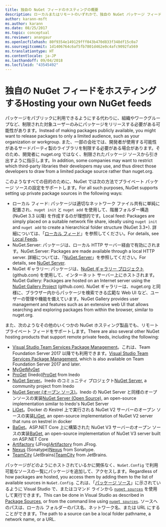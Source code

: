 ```yaml
---
title: 独自の NuGet フィードのホスティングの概要
description: ローカルまたはリモートのいずれかで、独自の NuGet パッケージ フィードまたはギャラリーをホスティングするためにオープンにされている概要です。
author: karann-msft
ms.author: karann
ms.date: 08/25/2017
ms.topic: conceptual
ms.reviewer: anangaur
ms.openlocfilehash: 80f9354e149129fff043b470d833f348df15c0a7
ms.sourcegitcommit: 1d1406764c6af5fb7801d462e0c4afc9092fa569
ms.translationtype: HT
ms.contentlocale: ja-JP
ms.lasthandoff: 09/04/2018
ms.locfileid: "43545492"
---
```

# <a name="hosting-your-own-nuget-feeds"></a><span data-ttu-id="eb307-103">独自の NuGet フィードをホスティングする</span><span class="sxs-lookup"><span data-stu-id="eb307-103">Hosting your own NuGet feeds</span></span>

<span data-ttu-id="eb307-104">パッケージをパブリックに利用できるようにする代わりに、組織やワークグループなど、制限された対象ユーザーのみにパッケージをリリースする必要がある可能性があります。</span><span class="sxs-lookup"><span data-stu-id="eb307-104">Instead of making packages publicly available, you might want to release packages to only a limited audience, such as your organization or workgroup.</span></span> <span data-ttu-id="eb307-105">また、一部の会社では、開発者が使用する可能性があるサードパーティ製のライブラリを制限する必要がある場合があります。そのため、開発者に nuget.org ではなく、制限されたパッケージ ソースから引き出すように指示します。</span><span class="sxs-lookup"><span data-stu-id="eb307-105">In addition, some companies may want to restrict which third-party libraries their developers may use, and thus direct those developers to draw from a limited package source rather than nuget.org.</span></span>

<span data-ttu-id="eb307-106">このようなすべての目的のために、NuGet では次の方法でプライベート パッケージ ソースの設定をサポートします。</span><span class="sxs-lookup"><span data-stu-id="eb307-106">For all such purposes, NuGet supports setting up private package sources in the following ways:</span></span>

- <span data-ttu-id="eb307-107">ローカル フィード: パッケージは適切なネットワーク ファイル共有に単純に配置され、`nuget init` と `nuget add` を使用して、階層フォルダー構造 (NuGet 3.3 以降) を作成するのが理想的です。</span><span class="sxs-lookup"><span data-stu-id="eb307-107">Local feed: Packages are simply placed on a suitable network file share, ideally using `nuget init` and `nuget add` to create a hierarchical folder structure (NuGet 3.3+).</span></span> <span data-ttu-id="eb307-108">詳細については、「[ローカル フィード](../hosting-packages/local-feeds.md)」を参照してください。</span><span class="sxs-lookup"><span data-stu-id="eb307-108">For details, see [Local Feeds](../hosting-packages/local-feeds.md).</span></span>
- <span data-ttu-id="eb307-109">NuGet.Server: パッケージは、ローカル HTTP サーバー経由で有効にされます。</span><span class="sxs-lookup"><span data-stu-id="eb307-109">NuGet.Server: Packages are made available through a local HTTP server.</span></span> <span data-ttu-id="eb307-110">詳細については、「[NuGet.Server](../hosting-packages/nuget-server.md)」を参照してください。</span><span class="sxs-lookup"><span data-stu-id="eb307-110">For details, see [NuGet.Server](../hosting-packages/nuget-server.md).</span></span>
- <span data-ttu-id="eb307-111">NuGet ギャラリー: パッケージは、[NuGet ギャラリー プロジェクト](https://github.com/NuGet/NuGetGallery#build-and-run-the-gallery-in-arbitrary-number-easy-steps) (github.com) を使用して、インターネット サーバー上にホストされます。</span><span class="sxs-lookup"><span data-stu-id="eb307-111">NuGet Gallery: Packages are hosted on an Internet server using the [NuGet Gallery Project](https://github.com/NuGet/NuGetGallery#build-and-run-the-gallery-in-arbitrary-number-easy-steps) (github.com).</span></span> <span data-ttu-id="eb307-112">NuGet ギャラリーは、nuget.org と同様に、ブラウザー内からパッケージを検索できる広範な Web UI など、ユーザーの管理や機能を備えています。</span><span class="sxs-lookup"><span data-stu-id="eb307-112">NuGet Gallery provides user management and features such as an extensive web UI that allows searching and exploring packages from within the browser, similar to nuget.org.</span></span>

<span data-ttu-id="eb307-113">また、次のようなその他のいくつかの NuGet ホスティング製品でも、リモート プライベート フィードをサポートします。</span><span class="sxs-lookup"><span data-stu-id="eb307-113">There are also several other NuGet hosting products that support remote private feeds, including the following:</span></span>

- <span data-ttu-id="eb307-114">[Visual Studio Team Services Package Management](https://www.visualstudio.com/docs/package/nuget/publish)。これは、Team Foundation Server 2017 以降でも利用できます。</span><span class="sxs-lookup"><span data-stu-id="eb307-114">[Visual Studio Team Services Package Management](https://www.visualstudio.com/docs/package/nuget/publish), which is also available on Team Foundation Server 2017 and later.</span></span>
- [<span data-ttu-id="eb307-115">MyGet</span><span class="sxs-lookup"><span data-stu-id="eb307-115">MyGet</span></span>](http://myget.org)
- <span data-ttu-id="eb307-116">[ProGet](http://inedo.com/proget) (Inedo)</span><span class="sxs-lookup"><span data-stu-id="eb307-116">[ProGet](http://inedo.com/proget) from Inedo</span></span>
- <span data-ttu-id="eb307-117">[NuGet Server](http://nugetserver.net/)。Inedo のコミュニティ プロジェクト</span><span class="sxs-lookup"><span data-stu-id="eb307-117">[NuGet Server](http://nugetserver.net/), a community project from Inedo</span></span>
- <span data-ttu-id="eb307-118">[NuGet Server (オープン ソース)](http://nuget-server.net)。Inedo の NuGet Server と同様のオープンソースの実装</span><span class="sxs-lookup"><span data-stu-id="eb307-118">[NuGet Server (Open Source)](http://nuget-server.net), an open-source implementation similar to Inedo's NuGet Server</span></span>
- <span data-ttu-id="eb307-119">[LiGet](https://github.com/ai-traders/liget)。Docker の Kestrel 上で実行される NuGet V2 サーバーのオープン ソースの実装</span><span class="sxs-lookup"><span data-stu-id="eb307-119">[LiGet](https://github.com/ai-traders/liget), an open-source implementation of NuGet V2 server that runs on kestrel in docker</span></span>
- <span data-ttu-id="eb307-120">[BaGet](https://github.com/loic-sharma/BaGet)。ASP.NET Core 上に構築された NuGet V3 サーバーのオープン ソースの実装</span><span class="sxs-lookup"><span data-stu-id="eb307-120">[BaGet](https://github.com/loic-sharma/BaGet), an open-source implementation of NuGet V3 server built on ASP.NET Core</span></span>
- <span data-ttu-id="eb307-121">[Artifactory](https://www.jfrog.com/artifactory/) (JFrog)</span><span class="sxs-lookup"><span data-stu-id="eb307-121">[Artifactory](https://www.jfrog.com/artifactory/) from JFrog.</span></span>
- <span data-ttu-id="eb307-122">[Nexus](http://www.sonatype.org/nexus/) (Sonatype)</span><span class="sxs-lookup"><span data-stu-id="eb307-122">[Nexus](http://www.sonatype.org/nexus/) from Sonatype.</span></span>
- <span data-ttu-id="eb307-123">[TeamCity](https://www.jetbrains.com/teamcity/) (JetBrains)</span><span class="sxs-lookup"><span data-stu-id="eb307-123">[TeamCity](https://www.jetbrains.com/teamcity/) from JetBrains.</span></span>

<span data-ttu-id="eb307-124">パッケージがどのようにホストされているかに関係なく、`NuGet.Config` で利用可能なソースの一覧にパッケージを追加して、アクセスします。</span><span class="sxs-lookup"><span data-stu-id="eb307-124">Regardless of how packages are hosted, you access them by adding them to the list of available sources in `NuGet.Config`.</span></span> <span data-ttu-id="eb307-125">これは、「[パッケージ ソース](../tools/package-manager-ui.md#package-sources)」に示されているように Visual Studio で、またはコマンド ラインから [`nuget sources`](../tools/cli-ref-sources.md) を使用して実行できます。</span><span class="sxs-lookup"><span data-stu-id="eb307-125">This can be done in Visual Studio as described in [Package Sources](../tools/package-manager-ui.md#package-sources), or from the command line using [`nuget sources`](../tools/cli-ref-sources.md).</span></span> <span data-ttu-id="eb307-126">ソースへのパスは、ローカル フォルダーのパス名、ネットワーク名、または URL にすることができます。</span><span class="sxs-lookup"><span data-stu-id="eb307-126">The path to a source can be a local folder pathname, a network name, or a URL.</span></span>
